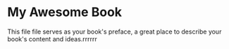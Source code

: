 # My Awesome Book

This file file serves as your book's preface, a great place to describe your book's content and ideas.rrrrrr

